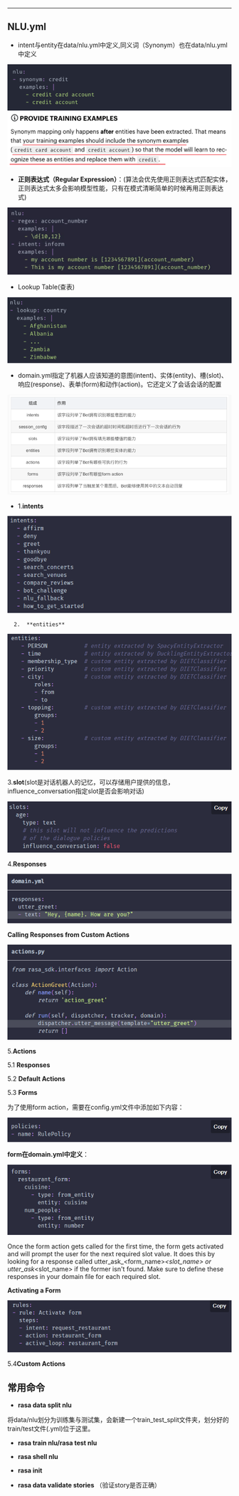 ****

## NLU.yml

+ intent与entity在data/nlu.yml中定义,同义词（Synonym）也在data/nlu.yml中定义

<img src=".\figure\f7.png" style="zoom:75%;" />

<img src=".\figure\f10.png" style="zoom:75%;" />

+ **正则表达式（Regular Expression）**：(算法会优先使用正则表达式匹配实体，正则表达式太多会影响模型性能，只有在模式清晰简单的时候再用正则表达式)

<img src=".\figure\f8.png" style="zoom:75%;" />

+ Lookup Table(查表)

<img src=".\figure\f11.png" style="zoom:75%;" />

+ domain.yml指定了机器人应该知道的意图(intent)、实体(entity)、槽(slot)、响应(response)、表单(form)和动作(action)。它还定义了会话会话的配置

![](figure/domain.png)

+ 1.**intents**

<img src=".\figure\intents.png" style="zoom:90%;" />

      2.  **entities**

<img src=".\figure\entity.png" style="zoom:90%;" />

 3.**slot**(slot是对话机器人的记忆，可以存储用户提供的信息，influence_conversation指定slot是否会影响对话)

<img src=".\figure\slots.png" style="zoom:90%;" />

4.**Responses**

<img src="figure/response.png" style="zoom:90%;" />

**Calling Responses from Custom Actions**

<img src="figure/call_response.png" style="zoom:90%;" />



5.**Actions**

  5.1   **Responses**

  5.2   **Default Actions**

  5.3   **Forms**

为了使用form action，需要在config.yml文件中添加如下内容：

![](figure/policies.png)



**form在domain.yml中定义**：

![](figure/forms.png)

Once the form action gets called for the first time, the form gets activated and will prompt the user for the next required slot value. It does this by looking for a response called utter_ask_<form_name>_<slot_name> or utter_ask_<slot_name> if the former isn't found. Make sure to define these responses in your domain file for each required slot.

**Activating a Form**

![](figure/activate_form.png)

5.4**Custom Actions**

## 常用命令

+ **rasa data split nlu**

将data/nlu划分为训练集与测试集，会新建一个train_test_split文件夹，划分好的train/test文件(.yml)位于这里。

+ **rasa train nlu/rasa test nlu**

+ **rasa shell nlu**
+ **rasa init**

+ **rasa data validate stories** （验证story是否正确）







